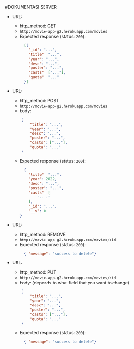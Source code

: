 #DOKUMENTASI SERVER

- URL:
    - http_method: GET
    - `http://movie-app-g2.herokuapp.com/movies`
  - Expected response (status: `200`):
    ```json
      [{
        "_id": "...",
        "title": "...",
        "year": "...",
        "desc": "...",
        "poster": "...",
        "casts": ["..."],
        "quota": "..."
      }]
    ```

- URL:
    - http_method: POST
    - `http://movie-app-g2.herokuapp.com/movies`
    - body: 
    ```json
        {
            "title": "...",
            "year": "...",
            "desc": "...",
            "poster": "...",
            "casts": ["..."],
            "quota": "..."
        }
    ```
  - Expected response (status: `200`):
    ```json
      {
        "title": "...",
        "year": 2022,
        "desc": "...",
        "poster": "...",
        "casts": [
            "...."
        ],
        "_id": "...",
        "__v": 0
    }
    ``` 

- URL:
    - http_method: REMOVE
    - `http://movie-app-g2.herokuapp.com/movies/:id`
  - Expected response (status: `200`):
    ```json
      { "message": "success to delete"}
    ``` 

- URL:
    - http_method: PUT
    - `http://movie-app-g2.herokuapp.com/movies/:id`
    - body: (depends to what field that you want to change)
    ```json
        {
            "title": "...",
            "year": "...",
            "desc": "...",
            "poster": "...",
            "casts": ["..."],
            "quota": "..."
        }
    ```
  - Expected response (status: `200`):
    ```json
      { "message": "success to delete"}
    ``` 

